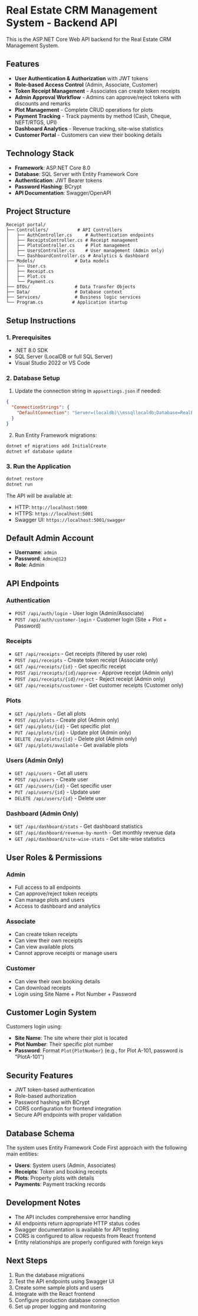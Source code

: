 # Real Estate CRM Management System - Backend API

This is the ASP.NET Core Web API backend for the Real Estate CRM Management System.

## Features

- **User Authentication & Authorization** with JWT tokens
- **Role-based Access Control** (Admin, Associate, Customer)
- **Token Receipt Management** - Associates can create token receipts
- **Admin Approval Workflow** - Admins can approve/reject tokens with discounts and remarks
- **Plot Management** - Complete CRUD operations for plots
- **Payment Tracking** - Track payments by method (Cash, Cheque, NEFT/RTGS, UPI)
- **Dashboard Analytics** - Revenue tracking, site-wise statistics
- **Customer Portal** - Customers can view their booking details

## Technology Stack

- **Framework**: ASP.NET Core 8.0
- **Database**: SQL Server with Entity Framework Core
- **Authentication**: JWT Bearer tokens
- **Password Hashing**: BCrypt
- **API Documentation**: Swagger/OpenAPI

## Project Structure

```
Receipt portal/
├── Controllers/           # API Controllers
│   ├── AuthController.cs     # Authentication endpoints
│   ├── ReceiptsController.cs # Receipt management
│   ├── PlotsController.cs    # Plot management
│   ├── UsersController.cs    # User management (Admin only)
│   └── DashboardController.cs # Analytics & dashboard
├── Models/               # Data models
│   ├── User.cs
│   ├── Receipt.cs
│   ├── Plot.cs
│   └── Payment.cs
├── DTOs/                 # Data Transfer Objects
├── Data/                 # Database context
├── Services/             # Business logic services
└── Program.cs           # Application startup
```

## Setup Instructions

### 1. Prerequisites
- .NET 8.0 SDK
- SQL Server (LocalDB or full SQL Server)
- Visual Studio 2022 or VS Code

### 2. Database Setup

1. Update the connection string in `appsettings.json` if needed:
```json
{
  "ConnectionStrings": {
    "DefaultConnection": "Server=(localdb)\\mssqllocaldb;Database=RealEstateCRM;Trusted_Connection=true;MultipleActiveResultSets=true"
  }
}
```

2. Run Entity Framework migrations:
```bash
dotnet ef migrations add InitialCreate
dotnet ef database update
```

### 3. Run the Application

```bash
dotnet restore
dotnet run
```

The API will be available at:
- HTTP: `http://localhost:5000`
- HTTPS: `https://localhost:5001`
- Swagger UI: `https://localhost:5001/swagger`

## Default Admin Account

- **Username**: `admin`
- **Password**: `Admin@123`
- **Role**: Admin

## API Endpoints

### Authentication
- `POST /api/auth/login` - User login (Admin/Associate)
- `POST /api/auth/customer-login` - Customer login (Site + Plot + Password)

### Receipts
- `GET /api/receipts` - Get receipts (filtered by user role)
- `POST /api/receipts` - Create token receipt (Associate only)
- `GET /api/receipts/{id}` - Get specific receipt
- `POST /api/receipts/{id}/approve` - Approve receipt (Admin only)
- `POST /api/receipts/{id}/reject` - Reject receipt (Admin only)
- `GET /api/receipts/customer` - Get customer receipts (Customer only)

### Plots
- `GET /api/plots` - Get all plots
- `POST /api/plots` - Create plot (Admin only)
- `GET /api/plots/{id}` - Get specific plot
- `PUT /api/plots/{id}` - Update plot (Admin only)
- `DELETE /api/plots/{id}` - Delete plot (Admin only)
- `GET /api/plots/available` - Get available plots

### Users (Admin Only)
- `GET /api/users` - Get all users
- `POST /api/users` - Create user
- `GET /api/users/{id}` - Get specific user
- `PUT /api/users/{id}` - Update user
- `DELETE /api/users/{id}` - Delete user

### Dashboard (Admin Only)
- `GET /api/dashboard/stats` - Get dashboard statistics
- `GET /api/dashboard/revenue-by-month` - Get monthly revenue data
- `GET /api/dashboard/site-wise-stats` - Get site-wise statistics

## User Roles & Permissions

### Admin
- Full access to all endpoints
- Can approve/reject token receipts
- Can manage plots and users
- Access to dashboard and analytics

### Associate
- Can create token receipts
- Can view their own receipts
- Can view available plots
- Cannot approve receipts or manage users

### Customer
- Can view their own booking details
- Can download receipts
- Login using Site Name + Plot Number + Password

## Customer Login System

Customers login using:
- **Site Name**: The site where their plot is located
- **Plot Number**: Their specific plot number
- **Password**: Format `Plot{PlotNumber}` (e.g., for Plot A-101, password is "PlotA-101")

## Security Features

- JWT token-based authentication
- Role-based authorization
- Password hashing with BCrypt
- CORS configuration for frontend integration
- Secure API endpoints with proper validation

## Database Schema

The system uses Entity Framework Code First approach with the following main entities:

- **Users**: System users (Admin, Associates)
- **Receipts**: Token and booking receipts
- **Plots**: Property plots with details
- **Payments**: Payment tracking records

## Development Notes

- The API includes comprehensive error handling
- All endpoints return appropriate HTTP status codes
- Swagger documentation is available for API testing
- CORS is configured to allow requests from React frontend
- Entity relationships are properly configured with foreign keys

## Next Steps

1. Run the database migrations
2. Test the API endpoints using Swagger UI
3. Create some sample plots and users
4. Integrate with the React frontend
5. Configure production database connection
6. Set up proper logging and monitoring